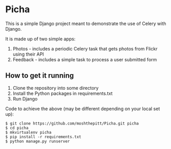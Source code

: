 # Picha
This is a simple Django project meant to demonstrate the use of Celery with Django.

It is made up of two simple apps:
1. Photos - includes a periodic Celery task that gets photos from Flickr using their API
2. Feedback - includes a simple task to process a user submitted form

## How to get it running
1. Clone the repository into some directory
2. Install the Python packages in requirements.txt
3. Run Django

Code to achieve the above (may be different depending on your local set up):

    $ git clone https://github.com/moshthepitt/Picha.git picha
    $ cd picha
    $ mkvirtualenv picha
    $ pip install -r requirements.txt
    $ python manage.py runserver

